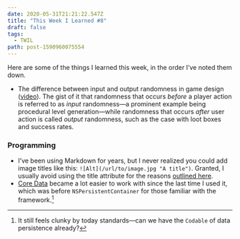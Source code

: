 ```yaml
---
date: 2020-05-31T21:21:22.547Z
title: "This Week I Learned #8"
draft: false
tags:
  - TWIL
path: post-1590960075554
---
```

Here are some of the things I learned this week, in the order I’ve noted them down.

* The difference between input and output randomness in game design ([video](https://youtu.be/dwI5b-wRLic)). The gist of it that randomness that occurs _before_ a player action is referred to as _input_ randomness—a prominent example being procedural level generation—while randomness that occurs _after_ user action is called _output_ randomness, such as the case with loot boxes and success rates.

### Programming

* I’ve been using Markdown for years, but I never realized you could add image titles like this: `![Alt](/url/to/image.jpg "A title")`. Granted, I usually avoid using the title attribute for the reasons [outlined here](https://developer.mozilla.org/en-US/docs/Web/HTML/Element/img#The_title_attribute). 
* [Core Data](https://developer.apple.com/library/archive/documentation/Cocoa/Conceptual/CoreData/index.html) became a lot easier to work with since the last time I used it, which was before `NSPersistentContainer` for those familiar with the framework.[^1]

[^1]: It still feels clunky by today standards—can we have the `Codable` of data persistence already?
